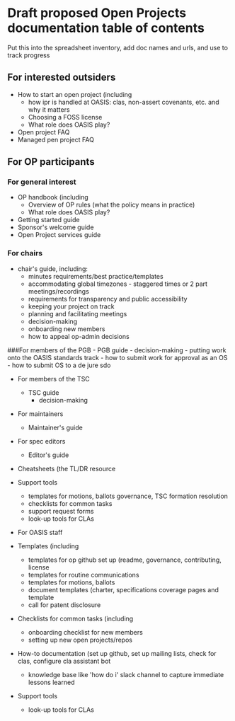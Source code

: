 # Draft proposed Open Projects documentation table of contents

Put this into the spreadsheet inventory, add doc names and urls, and use to track progress

## For interested outsiders

- How to start an open project (including
  - how ipr is handled at OASIS: clas, non-assert covenants, etc. and why it matters
  - Choosing a FOSS license
  - What role does OASIS play? 
- Open project FAQ
- Managed pen project FAQ

## For OP participants 

### For general interest
- OP handbook (including
  - Overview of OP rules (what the policy means in practice)
  - What role does OASIS play? 
- Getting started guide
- Sponsor's welcome guide
- Open Project services guide

### For chairs
- chair's guide, including: 
  - minutes requirements/best practice/templates 
  - accommodating global timezones - staggered times or 2 part meetings/recordings
  - requirements for transparency and public accessibility
  - keeping your project on track
  - planning and facilitating meetings 
  - decision-making
  - onboarding new members
  - how to appeal op-admin decisions 

###For members of the PGB
     - PGB guide
       - decision-making
       - putting work onto the OASIS standards track
          - how to submit work for approval as an OS
          - how to submit OS to a de jure sdo

  - For members of the TSC
     - TSC guide
       - decision-making

  - For maintainers
     - Maintainer's guide

  - For spec editors 
     - Editor's guide 
  
  - Cheatsheets (the TL/DR resource

  - Support tools
     - templates for motions, ballots
governance, TSC formation resolution 
     - checklists for common tasks
     - support request forms
     - look-up tools for CLAs

- For OASIS staff

- Templates (including
  - templates for op github set up (readme, governance, contributing, license
  - templates for routine communications
  - templates for motions, ballots 
  - document templates (charter, specifications coverage pages and template
  - call for patent disclosure

- Checklists for common tasks (including
  - onboarding checklist for new members
  - setting up new open projects/repos

- How-to documentation (set up github, set up mailing lists, check for clas, configure cla assistant bot
  - knowledge base like 'how do i' slack channel to capture immediate lessons learned

- Support tools
  - look-up tools for CLAs
